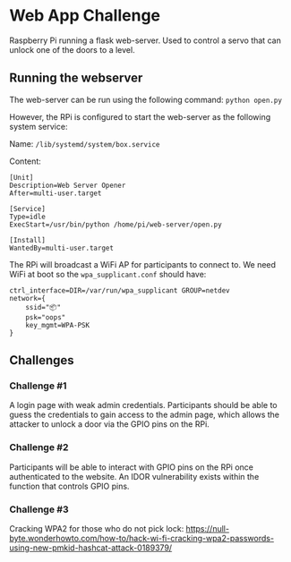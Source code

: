 # Web App Challenge

Raspberry Pi running a flask web-server. Used to control a servo that can unlock one of the doors to a level.

## Running the webserver

The web-server can be run using the following command:
`python open.py`

However, the RPi is configured to start the web-server as the following system service:

Name: `/lib/systemd/system/box.service`

Content:

```
[Unit]
Description=Web Server Opener
After=multi-user.target

[Service]
Type=idle
ExecStart=/usr/bin/python /home/pi/web-server/open.py

[Install]
WantedBy=multi-user.target
```

The RPi will broadcast a WiFi AP for participants to connect to. We need WiFi at boot so the `wpa_supplicant.conf` should have:

```
ctrl_interface=DIR=/var/run/wpa_supplicant GROUP=netdev
network={
    ssid="📦"
    psk="oops"
    key_mgmt=WPA-PSK
}
```

## Challenges
### Challenge \#1
A login page with weak admin credentials. Participants should be able to guess the credentials to gain access to the admin page, which allows the attacker to unlock a door via the GPIO pins on the RPi.

### Challenge \#2
Participants will be able to interact with GPIO pins on the RPi once authenticated to the website. An IDOR vulnerability exists within the function that controls GPIO pins.

### Challenge \#3
Cracking WPA2 for those who do not pick lock:
https://null-byte.wonderhowto.com/how-to/hack-wi-fi-cracking-wpa2-passwords-using-new-pmkid-hashcat-attack-0189379/
